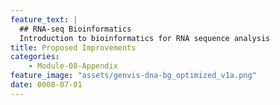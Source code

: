 ```yaml
---
feature_text: |
  ## RNA-seq Bioinformatics
  Introduction to bioinformatics for RNA sequence analysis
title: Proposed Improvements
categories:
    - Module-08-Appendix
feature_image: "assets/genvis-dna-bg_optimized_v1a.png"
date: 0008-07-01
---
```

